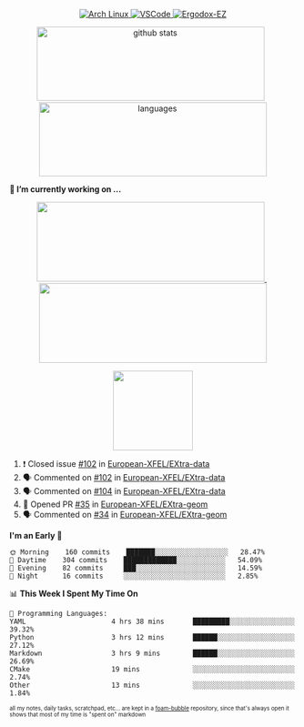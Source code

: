 <!--
**RobertRosca/RobertRosca** is a ✨ _special_ ✨ repository because its `README.md` (this file) appears on your GitHub profile.

Here are some ideas to get you started:

- 🔭 I’m currently working on ...
- 🌱 I’m currently learning ...
- 👯 I’m looking to collaborate on ...
- 🤔 I’m looking for help with ...
- 💬 Ask me about ...
- 📫 How to reach me: ...
- 😄 Pronouns: ...
- ⚡ Fun fact: ...
-->

<p align="center">
  <a href="https://www.archlinux.org/"> <img alt="Arch Linux" src="https://img.shields.io/badge/OS-Linux-informational?style=for-the-badge&logo=data:image/png;base64,iVBORw0KGgoAAAANSUhEUgAAABAAAAAQCAYAAAAf8/9hAAAACXBIWXMAAAsTAAALEwEAmpwYAAAA90lEQVQ4jZ3QPyvFcRTH8fNTV0qSlPzJajAwWK7yBMguD8AgiyzKpDwJuydg82dTZlFiURYTyi0lg7wMvrf77Xbv7/75LKfvOefzPud7IkqEubJ6qTCAB0z2C1j3r6N+AecJ8IahXs3T+NXQVq+AfZzgJwGeUenWPJ8Za9kW290CTrXWS8dbYLmNua69ToCrrPkRG7jIcq8YbmdebZpWTfkRfGb5g1bmArdZ0xeKrH6Z8u+4w2i9NpDiZkQs5syiKGTv7xTHI6IWETP59Aqe0oR7HGKhacNZ7OI69X1gChOBHdxgrfTCDdgSznCMscBK/t9uhSoG/wA7SnN2boysigAAAABJRU5ErkJggg=="> </a>
  <a href="https://code.visualstudio.com/"> <img alt="VSCode" src="https://img.shields.io/badge/Editor-VSCode-green?style=for-the-badge&logo=visual-studio-code&logoColor=white"> </a>
  <a href="https://ergodox-ez.com/"> <img alt="Ergodox-EZ" src="https://img.shields.io/badge/Keyboard-EZ-orange?style=for-the-badge"> </a>
 </p>
 
<p align="center">
  <img src="https://github-readme-stats.vercel.app/api?username=robertrosca&show_icons=true&theme=buefy&hide=stars&card_width=400" alt="github stats" height="130" width="400"/>
  &nbsp;
  <img src="https://github-readme-stats.vercel.app/api/top-langs/?username=robertrosca&layout=compact&theme=buefy&hide=jupyter%20notebook&card_width=400" alt="languages" height="130" width="400">
</p>

**🔭 I’m currently working on ...**

<p align="center">
  <a href="https://github.com/oscovida/oscovida"> <img src="https://github-readme-stats.vercel.app/api/pin/?username=oscovida&repo=oscovida&show_icons=true&theme=buefy&hide=stars&card_width=400" height="140" width="400"/> </a>
  &nbsp;
  <a href="https://github.com/reiserm/xana"> <img src="https://github-readme-stats.vercel.app/api/pin/?username=reiserm&repo=Xana&show_icons=true&theme=buefy&hide=stars&card_width=400" height="140" width="400"> </a>
</p>

<p align="center">
  <a href="https://github.com/RobertRosca/vip-ipykernel"> <img src="https://github-readme-stats.vercel.app/api/pin/?username=RobertRosca&repo=vip-ipykernel&show_icons=true&theme=buefy" height="140"/> </a>
</p>


<!--START_SECTION:activity-->
1. ❗️ Closed issue [#102](https://github.com//European-XFEL/EXtra-data/issues/102) in [European-XFEL/EXtra-data](https://github.com//European-XFEL/EXtra-data)
2. 🗣 Commented on [#102](https://github.com//European-XFEL/EXtra-data/issues/102) in [European-XFEL/EXtra-data](https://github.com//European-XFEL/EXtra-data)
3. 🗣 Commented on [#104](https://github.com//European-XFEL/EXtra-data/issues/104) in [European-XFEL/EXtra-data](https://github.com//European-XFEL/EXtra-data)
4. 💪 Opened PR [#35](https://github.com//European-XFEL/EXtra-geom/pull/35) in [European-XFEL/EXtra-geom](https://github.com//European-XFEL/EXtra-geom)
5. 🗣 Commented on [#34](https://github.com//European-XFEL/EXtra-geom/issues/34) in [European-XFEL/EXtra-geom](https://github.com//European-XFEL/EXtra-geom)
<!--END_SECTION:activity-->

<!--START_SECTION:waka-->
**I'm an Early 🐤** 

```text
🌞 Morning    160 commits    ███████░░░░░░░░░░░░░░░░░░   28.47% 
🌆 Daytime    304 commits    █████████████░░░░░░░░░░░░   54.09% 
🌃 Evening    82 commits     ███░░░░░░░░░░░░░░░░░░░░░░   14.59% 
🌙 Night      16 commits     ░░░░░░░░░░░░░░░░░░░░░░░░░   2.85%

```


📊 **This Week I Spent My Time On** 

```text
💬 Programming Languages: 
YAML                     4 hrs 38 mins       █████████░░░░░░░░░░░░░░░░   39.32% 
Python                   3 hrs 12 mins       ██████░░░░░░░░░░░░░░░░░░░   27.12% 
Markdown                 3 hrs 9 mins        ██████░░░░░░░░░░░░░░░░░░░   26.69% 
CMake                    19 mins             ░░░░░░░░░░░░░░░░░░░░░░░░░   2.74% 
Other                    13 mins             ░░░░░░░░░░░░░░░░░░░░░░░░░   1.84%

```


<!--END_SECTION:waka-->

<sub><sup>all my notes, daily tasks, scratchpad, etc... are kept in a <a href="https://foambubble.github.io/foam/"> foam-bubble</a> repository, since that's always open it shows that most of my time is "spent on" markdown</sup></sub>
